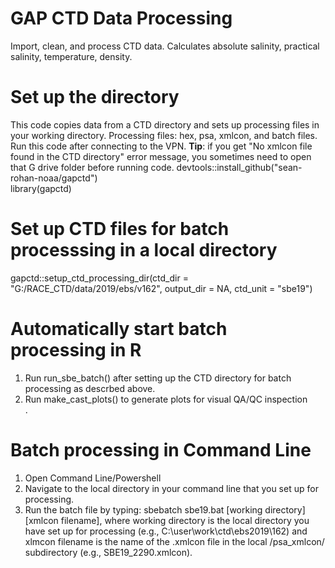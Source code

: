# GAP CTD Data Processing

Import, clean, and process CTD data. Calculates absolute salinity, practical salinity, temperature, density.

# Set up the directory

This code copies data from a CTD directory and sets up processing files in your working directory. Processing files: hex, psa, xmlcon, and batch files.<br/>
Run this code after connecting to the VPN. **Tip**: if you get "No xmlcon file found in the CTD directory" error message, you sometimes need to open that G drive folder before running code.
devtools::install_github("sean-rohan-noaa/gapctd")<br/>
library(gapctd)<br/>

# Set up CTD files for batch processsing in a local directory
gapctd::setup_ctd_processing_dir(ctd_dir = "G:/RACE_CTD/data/2019/ebs/v162",
                                 output_dir = NA,
                                 ctd_unit = "sbe19")<br/>
                                 
# Automatically start batch processing in R

1. Run run_sbe_batch() after setting up the CTD directory for batch processing as descrbed above.
2. Run make_cast_plots() to generate plots for visual QA/QC inspection<br/>.

# Batch processing in Command Line

1. Open Command Line/Powershell
2. Navigate to the local directory in your command line that you set up for processing.
3. Run the batch file by typing:
    sbebatch sbe19.bat [working directory] [xmlcon filename], where working directory is the local directory you have set up for processing (e.g., C:\user\work\ctd\ebs2019\162) and xlmcon filename is the name of the .xmlcon file in the local /psa_xmlcon/ subdirectory (e.g., SBE19_2290.xmlcon).

